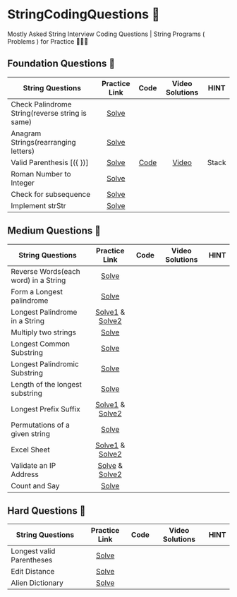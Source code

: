 # StringCodingQuestions 🚀
Mostly Asked String Interview Coding Questions | String Programs ( Problems ) for Practice 👩🏻‍💻

## Foundation Questions 🚀
| String Questions  | Practice Link | Code | Video Solutions | HINT
| ------------- | :-------------: | :-------------: | :---------: |:---------: |
Check Palindrome String(reverse string is same) | [Solve](https://practice.geeksforgeeks.org/problems/palindrome-string0817/1) |
Anagram Strings(rearranging letters)         | [Solve](https://leetcode.com/problems/valid-anagram/)     |
Valid  Parenthesis [({ })]                   | [Solve](https://leetcode.com/problems/valid-parentheses/) | [Code]() | [Video](https://www.youtube.com/watch?v=rvFnUMlwUYo) | Stack 
Roman Number to Integer                      | [Solve](https://leetcode.com/problems/roman-to-integer/)  |
Check for subsequence                        | [Solve](https://leetcode.com/problems/is-subsequence/)    |
Implement strStr                             | [Solve](https://leetcode.com/problems/implement-strstr/)  |


## Medium Questions 🚀
| String Questions  | Practice Link | Code | Video Solutions | HINT
| ------------- | :-------------: | :-------------: | :---------: |:---------: |
Reverse Words(each word) in a String        | [Solve](https://leetcode.com/problems/reverse-words-in-a-string/) |
Form a Longest palindrome                   | [Solve](https://leetcode.com/problems/longest-palindrome/) |
Longest Palindrome in a String              | [Solve1](https://practice.geeksforgeeks.org/problems/longest-palindrome-in-a-string3411/1) & [Solve2](https://leetcode.com/problems/longest-palindrome/)
Multiply two strings                        | [Solve](https://leetcode.com/problems/multiply-strings/)
Longest Common Substring                    | [Solve](https://practice.geeksforgeeks.org/problems/longest-common-substring1452/1)
Longest Palindromic Substring               | [Solve](https://leetcode.com/problems/longest-palindromic-substring/)
Length of the longest substring             | [Solve](https://practice.geeksforgeeks.org/problems/length-of-the-longest-substring3036/1)
Longest Prefix Suffix                       | [Solve1](https://practice.geeksforgeeks.org/problems/longest-prefix-suffix2527/1) & [Solve2](https://leetcode.com/problems/longest-common-prefix/)
Permutations of a given string              | [Solve](https://practice.geeksforgeeks.org/problems/permutations-of-a-given-string2041/1)
Excel Sheet                                 | [Solve1]( https://leetcode.com/problems/excel-sheet-column-number/)   & [Solve2](https://practice.geeksforgeeks.org/problems/excel-sheet5448/1)
Validate an IP Address                      | [Solve](https://leetcode.com/problems/validate-ip-address/)   & [Solve2](https://practice.geeksforgeeks.org/problems/validate-an-ip-address-1587115621/1/)
Count and Say                               | [Solve](https://leetcode.com/problems/count-and-say/)

## Hard Questions 🚀
| String Questions  | Practice Link | Code | Video Solutions | HINT
| ------------- | :-------------: | :-------------: | :---------: |:---------: |
Longest valid Parentheses                  | [Solve](https://leetcode.com/problems/longest-valid-parentheses/)
Edit Distance                              | [Solve](https://leetcode.com/problems/edit-distance/)
Alien Dictionary                           | [Solve](https://practice.geeksforgeeks.org/problems/alien-dictionary/1)
